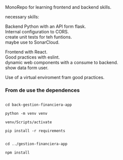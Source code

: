 MonoRepo for learning frontend and backend skills. 

necessary skills: 

Backend Python with an API form flask.  
Internal configuration to CORS.  
create unit tests for teh funtions.  
maybe use to SonarCloud.  
  
Frontend with React.  
Good practices with eslint.  
dynamic web components with a consume to backend.  
show data form user.  
  
Use of a virtual enviroment fram good practices.  

### From de use the dependences

```

cd back-gestion-financiera-app

python -m venv venv

venv/Scripts/activate

pip install -r requirements

```

```

cd ../gestion-financiera-app

npm install

```

